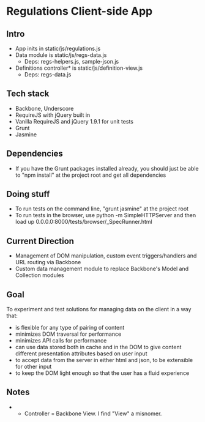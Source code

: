 # Regulations Client-side App

## Intro
- App inits in static/js/regulations.js
- Data module is static/js/regs-data.js
  - Deps: regs-helpers.js, sample-json.js
- Definitions controller* is static/js/definition-view.js
  - Deps: regs-data.js

## Tech stack
- Backbone, Underscore
- RequireJS with jQuery built in
- Vanilla RequireJS and jQuery 1.9.1 for unit tests
- Grunt
- Jasmine

## Dependencies
- If you have the Grunt packages installed already, you should just be able to "npm install" at the project root and get all dependencies

## Doing stuff
- To run tests on the command line, "grunt jasmine" at the project root
- To run tests in the browser, use python -m SimpleHTTPServer and then load up 0.0.0.0:8000/tests/browser/_SpecRunner.html

## Current Direction
- Management of DOM manipulation, custom event triggers/handlers and URL routing via Backbone
- Custom data management module to replace Backbone's Model and Collection modules

## Goal
To experiment and test solutions for managing data on the client in a way that:
- is flexible for any type of pairing of content
- minimizes DOM traversal for performance
- minimizes API calls for performance
- can use data stored both in cache and in the DOM to give content different presentation attributes based on user input
- to accept data from the server in either html and json, to be extensible for other input
- to keep the DOM light enough so that the user has a fluid experience

## Notes
- * Controller = Backbone View. I find "View" a misnomer.
